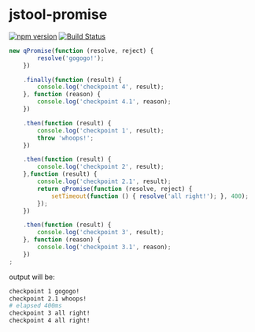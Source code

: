 jstool-promise
==============

[![npm version](https://badge.fury.io/js/jstool-promise.svg)](http://badge.fury.io/js/jstool-promise) [![Build Status](https://travis-ci.org/jstools/promise.js.svg?branch=master)](https://travis-ci.org/jstools/promise.js)

```.js
new qPromise(function (resolve, reject) {
        resolve('gogogo!');
    })

    .finally(function (result) {
        console.log('checkpoint 4', result);
    }, function (reason) {
        console.log('checkpoint 4.1', reason);
    })

    .then(function (result) {
        console.log('checkpoint 1', result);
        throw 'whoops!';
    })

    .then(function (result) {
        console.log('checkpoint 2', result);
    },function (result) {
        console.log('checkpoint 2.1', result);
        return qPromise(function (resolve, reject) {
            setTimeout(function () { resolve('all right!'); }, 400);
        });
    })

    .then(function (result) {
        console.log('checkpoint 3', result);
    }, function (reason) {
        console.log('checkpoint 3.1', reason);
    })
;
```
output will be:
```.sh
checkpoint 1 gogogo!
checkpoint 2.1 whoops!
# elapsed 400ms
checkpoint 3 all right!
checkpoint 4 all right!
```